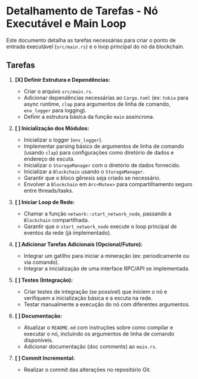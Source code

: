 # Detalhamento de Tarefas - Nó Executável e Main Loop

Este documento detalha as tarefas necessárias para criar o ponto de entrada executável (`src/main.rs`) e o loop principal do nó da blockchain.

## Tarefas

1.  **[X] Definir Estrutura e Dependências:**
    *   Criar o arquivo `src/main.rs`.
    *   Adicionar dependências necessárias ao `Cargo.toml` (ex: `tokio` para async runtime, `clap` para argumentos de linha de comando, `env_logger` para logging).
    *   Definir a estrutura básica da função `main` assíncrona.

2.  **[ ] Inicialização dos Módulos:**
    *   Inicializar o logger (`env_logger`).
    *   Implementar parsing básico de argumentos de linha de comando (usando `clap`) para configurações como diretório de dados e endereço de escuta.
    *   Inicializar o `StorageManager` com o diretório de dados fornecido.
    *   Inicializar a `Blockchain` usando o `StorageManager`.
    *   Garantir que o bloco gênesis seja criado se necessário.
    *   Envolver a `Blockchain` em `Arc<Mutex>` para compartilhamento seguro entre threads/tasks.

3.  **[ ] Iniciar Loop de Rede:**
    *   Chamar a função `network::start_network_node`, passando a `Blockchain` compartilhada.
    *   Garantir que o `start_network_node` execute o loop principal de eventos da rede (já implementado).

4.  **[ ] Adicionar Tarefas Adicionais (Opcional/Futuro):**
    *   Integrar um gatilho para iniciar a mineração (ex: periodicamente ou via comando).
    *   Integrar a inicialização de uma interface RPC/API se implementada.

5.  **[ ] Testes (Integração):**
    *   Criar testes de integração (se possível) que iniciem o nó e verifiquem a inicialização básica e a escuta na rede.
    *   Testar manualmente a execução do nó com diferentes argumentos.

6.  **[ ] Documentação:**
    *   Atualizar o `README.md` com instruções sobre como compilar e executar o nó, incluindo os argumentos de linha de comando disponíveis.
    *   Adicionar documentação (doc comments) ao `main.rs`.

7.  **[ ] Commit Incremental:**
    *   Realizar o commit das alterações no repositório Git.

